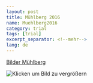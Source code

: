 ```yaml
---
layout: post
title: Mühlberg 2016
name: Muehlberg2016
category: trial
tags: [trial]
excerpt_separator: <!--mehr-->
lang: de
---
```


[Bilder Mühlberg](https://plus.google.com/u/0/photos/108656924518465552879/albums/6288848428401394609)

![Klicken um Bild zu vergrößern](https://lh4.googleusercontent.com/-0-y8frgaSs0/V0Z6wZEzdfI/AAAAAAAAGn8/M0k2yEhCq6IHn4KfQ2i6wk0y3v5b4CldwCL0B/w1024-h577-no/SAM_1266-001.JPG)
 
<!--mehr-->


